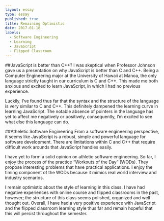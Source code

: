 ```yaml
---
layout: essay
type: essay
published: true
title: Remaining Optimistic
date: 2017-01-18
labels:
  - Software Engineering
  - Learning
  - JavaScript
  - Flipped Classroom
---
```

##JavaScript is better than C++?
I was skeptical when Professor Johnson gave us a presentation on why JavaScript is better than C and C++. Being a Computer Engineering major at the University of Hawaii at Manoa, the only language strictly taught in our curriculum is C and C++. This made me both anxious and excited to learn JavaScript, in which I had no previous experience.

Luckily, I’ve found thus far that the syntax and the structure of the language is very similar to C and C++. This definitely dampened the learning curve in learning JavaScript. The notable absence of pointers in the language has yet to affect me negatively or positively, consequently, I’m excited to see what else this language can do.

##Atheletic Software Engineering
From a software engineering perspective, it seems like JavaScript is a robust, simple and powerful language for software development. There are limitations within C and C++ that require difficult work arounds that JavaScript handles easily. 

I have yet to form a solid opinion on athletic software engineering. So far, I enjoy the process of the practice “Workouts of the Day” (WODs). They propose interesting problems that have practical applications. I enjoy the timing component of the WODs because it mimics real world interview and industry scenarios.

I remain optimistic about the style of learning in this class. I have had negative experiences with online course and flipped classrooms in the past, however; the structure of this class seems polished, organized and well thought out. Overall, I have had a very positive experience with JavaScript and the flipped classroom learning style thus far and remain hopeful that this will persist throughout the semester.

